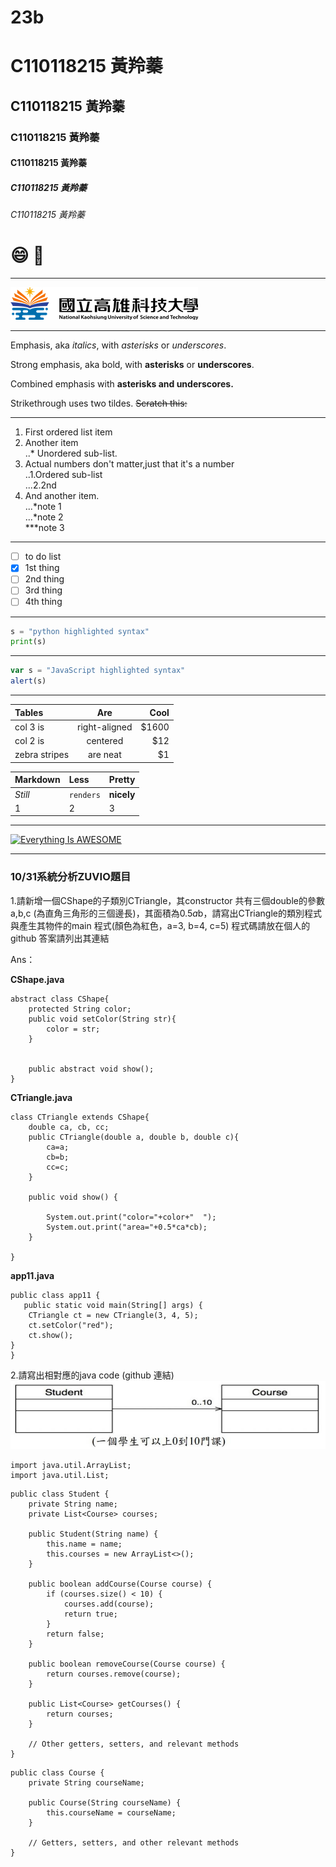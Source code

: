 # 23b
# C110118215 黃羚蓁
## C110118215 黃羚蓁
### C110118215 黃羚蓁
#### C110118215 黃羚蓁
##### C110118215 黃羚蓁
###### C110118215 黃羚蓁

# :smile:  🚴 

-----

![NKUST](logo.png "NKUST")

----
Emphasis, aka *italics*, with *asterisks* or *underscores*.

Strong emphasis, aka bold, with **asterisks** or **underscores**.

Combined emphasis with **asterisks and underscores.**

Strikethrough uses two tildes. ~~Scratch this:~~

---

1.  First ordered list item
2.  Another item  
  ..* Unordered sub-list.
3.  Actual numbers don't matter,just that it's a number  
    ..1.Ordered sub-list  
    ...2.2nd
4.  And another item.  
  ...*note 1  
  ...*note 2  
  ***note 3  
  
---

- [ ] to do list
- [x] 1st thing
- [ ] 2nd thing
- [ ] 3rd thing
- [ ] 4th thing

---

```python code
s = "python highlighted syntax"
print(s)
```

---
```javascript code
var s = "JavaScript highlighted syntax"
alert(s)
```
---
| Tables | Are | Cool|
| :------------|:-----------:| ------:|
| col 3 is     |right-aligned|   $1600|
| col 2 is     | centered    |     $12|
| zebra stripes| are neat    |      $1|

| Markdown | Less | Pretty|
| :---         |:---        | :---      |
| *Still*      | `renders`  | **nicely**|
| 1            | 2          | 3         |

---
[![Everything Is AWESOME](https://img.youtube.com/vi/StTqXEQ2l-Y/0.jpg)](https://www.youtube.com/watch?v=StTqXEQ2l-Y "Everything Is AWESOME")

---

### 10/31系統分析ZUVIO題目

1.請新增一個CShape的子類別CTriangle，其constructor 共有三個double的參數 a,b,c (為直角三角形的三個邊長)，其面積為0.5*a*b，請寫出CTriangle的類別程式與產生其物件的main 程式(顏色為紅色，a=3, b=4, c=5) 程式碼請放在個人的github 答案請列出其連結

Ans：

**CShape.java**        
~~~
abstract class CShape{
    protected String color;
    public void setColor(String str){
        color = str;
    } 


    public abstract void show();
}
~~~
           
**CTriangle.java**
~~~
class CTriangle extends CShape{
    double ca, cb, cc;
    public CTriangle(double a, double b, double c){
        ca=a;
        cb=b;
        cc=c;
    }
   
    public void show() {
       
        System.out.print("color="+color+"  ");
        System.out.print("area="+0.5*ca*cb);
    }
   
}
~~~
**app11.java**
~~~
public class app11 {
   public static void main(String[] args) {
    CTriangle ct = new CTriangle(3, 4, 5);
    ct.setColor("red");
    ct.show();
}
}
~~~

2.請寫出相對應的java code (github 連結)
![Zuvio](ZuvioQuestion.jpg "ZuvioQuestion")
~~~
import java.util.ArrayList;
import java.util.List;
~~~
~~~
public class Student {
    private String name;
    private List<Course> courses;

    public Student(String name) {
        this.name = name;
        this.courses = new ArrayList<>();
    }

    public boolean addCourse(Course course) {
        if (courses.size() < 10) {
            courses.add(course);
            return true;
        }
        return false;
    }

    public boolean removeCourse(Course course) {
        return courses.remove(course);
    }

    public List<Course> getCourses() {
        return courses;
    }

    // Other getters, setters, and relevant methods
}
~~~
~~~
public class Course {
    private String courseName;

    public Course(String courseName) {
        this.courseName = courseName;
    }

    // Getters, setters, and other relevant methods
}
~~~
